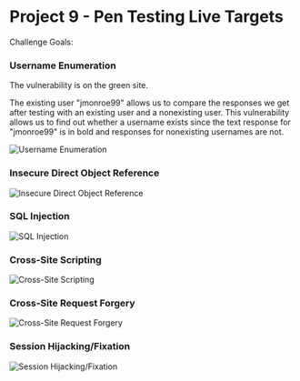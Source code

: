 # Project 9 - Pen Testing Live Targets

Challenge Goals: 

### Username Enumeration

The vulnerability is on the green site. 

The existing user "jmonroe99" allows us to compare the responses we get after testing with an 
existing user and a nonexisting user. This vulnerability allows us to find out whether a username 
exists since the text response for "jmonroe99" is in bold and responses for nonexisting usernames 
are not. 

<img src="usrn_enum.gif" alt="Username Enumeration">
 
### Insecure Direct Object Reference

<img src="idor.gif" alt="Insecure Direct Object Reference">

### SQL Injection

<img src="SQL_inj.gif" alt="SQL Injection">

### Cross-Site Scripting

<img src="cs_scripting.gif" alt="Cross-Site Scripting">

### Cross-Site Request Forgery

<img src="cs_req_forg.gif" alt="Cross-Site Request Forgery">

### Session Hijacking/Fixation

<img src="shf.gif" alt="Session Hijacking/Fixation">
